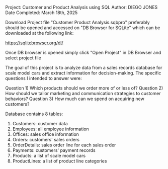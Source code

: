 Project: Customer and Product Analysis using SQL
Author: DIEGO JONES
Date Completed: March 18th, 2025

Download Project file "Customer Product Analysis.sqbpro" preferably should be opened and accessed on "DB Browser for SQLite" which can be downloaded at the following link:

https://sqlitebrowser.org/dl/ 

Once DB browser is opened simply click "Open Project" in DB Browser and select project file

The goal of this project is to analyze data from a sales records database for scale model cars and extract information for decision-making. 
The specific questions I intended to answer were:

Question 1) Which products should we order more of or less of?
Question 2) How should we tailor marketing and communication strategies to customer behaviors?
Question 3) How much can we spend on acquiring new customers?

Database contains 8 tables:
1)	Customers: customer data
2)	Employees: all employee information
3)	Offices: sales office information
4)	Orders: customers' sales orders
5)	OrderDetails: sales order line for each sales order
6)	Payments: customers' payment records
7)	Products: a list of scale model cars
8)	ProductLines: a list of product line categories
